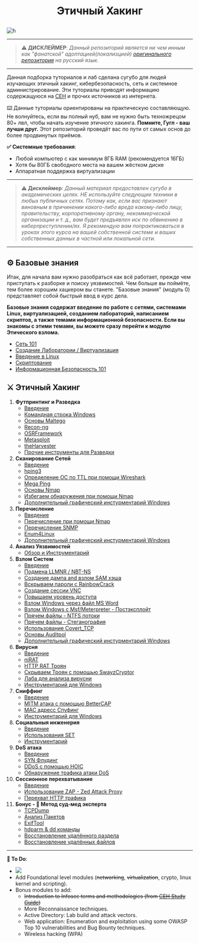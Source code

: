 # <p align="center">Этичный Хакинг
</p>

![h](https://gist.githubusercontent.com/Samsar4/62886aac358c3d484a0ec17e8eb11266/raw/89f706846f97cd3e59880dbc03e4f1d5f8023783/header-ehl.jpg)

* * *

> **⚠️ ДИСКЛЕЙМЕР**:
*Данный репозиторий является ни чем инным как "фанатской" адоптацией(локализцией) [оригинального репозитория](https://github.com/Samsar4/Ethical-Hacking-Labs) на русский язык.*

* * * 

Данная подборка туториалов и лаб сделана сугубо для людей изучающих этичный хакинг, кибербезопасность, сеть и системное администрирование. Эти туториалы приводят информацию содержащуюся на [CEH](https://www.eccouncil.org/train-certify/certified-ethical-hacker-ceh-v12/) и прочих источников из интернета.

⌨️ Данные туториалы ориентированы на практическую составляющую. Не волнуйтесь, если вы полный нуб, вам не нужно быть техножрецом 80+ лвл, чтобы начать изучение этичного хакинга. **Помните, Гугл - ваш лучши друг.** Этот репозиторий проведёт вас по пути от самых основ до более продвинутых приёмов.

**✅ Системные требования**:
* Любой компьютер с как минимум 8ГБ RAM (рекомендуется 16ГБ)
* Хотя бы 80ГБ свободного места на вашем жёстком диске
* Аппаратная поддержка виртуализации

* * *

> **⚠️ Дисклеймер**:
*Данный материал предоставлен сугубо в академических целях. НЕ используйте следующие техники в любых публичных сетях. Потому как, если вас признают виновным в причинении какого-либо вреда какому-либо лицу, правительству, корпоративному органу, некоммерческой организации и т. д., вам будет предъявлен иск по обвинению в киберпреступлении/ях. Я рекомендую вам попрактиковаться в уроках этого курса на вашей собственной системе и ваших собственных данных в частной или локальной сети.*

* * * 

## ⚙️ Базовые знания
Итак, для начала вам нужно разобраться как всё работает, прежде чем приступать к разборке и поиску уязвимостей. Чем больше вы поймёте, тем более хорошим хацкером вы станете. "Базовые знания" (модуль 0) представляет собой быстрый ввод в курс дела.

**Базовые знания содержат введение по работе с сетями, системами Linux, виртуализацией, созданием лабораторий, написанием скриптов, а также темами информационной безопасности. Если вы знакомы с этими темами, вы можете сразу перейти к модулю Этического взлома.**

* [Сеть 101](/0-Core-Knowledge/0-Networking-101.md)
* [Создание Лаборатории / Виртуализация](https://github.com/BezShkvark0/Ethical-Hacking-Labs/blob/master/0-Core-Knowledge/1-Lab-Building.md)
* [Введение в Linux](https://github.com/BezShkvark0/Ethical-Hacking-Labs/blob/master/0-Core-Knowledge/2-Intro-to-Linux.md)
* [Скриптование]()
* [Информационная Безопасность 101](https://github.com/BezShkvark0/Ethical-Hacking-Labs/blob/master/0-Core-Knowledge/4-Infosec-101.md)

## ⚔️ Этичный Хакинг
1. **Футпринтинг и Разведка**
    * [Введение](https://github.com/BezShkvark0/Ethical-Hacking-Labs/blob/master/1-Footprinting-and-Reconnaissance/0-What-is-Footprinting.md)
    * [Командная строка Windows](https://github.com/BezShkvark0/Ethical-Hacking-Labs/blob/master/1-Footprinting-and-Reconnaissance/1-Windows-CommandLine.md)
    * [Основы Maltego](https://github.com/BezShkvark0/Ethical-Hacking-Labs/blob/master/1-Footprinting-and-Reconnaissance/2-Maltego-Basics.md)
    * [Recon-ng](https://github.com/BezShkvark0/Ethical-Hacking-Labs/blob/master/1-Footprinting-and-Reconnaissance/3-Recon-ng.md)
    * [OSRFramework](https://github.com/BezShkvark0/Ethical-Hacking-Labs/blob/master/1-Footprinting-and-Reconnaissance/4-OSRFramework.md)
    * [Metasploit](https://github.com/BezShkvark0/Ethical-Hacking-Labs/blob/master/1-Footprinting-and-Reconnaissance/5-Metasploit-Basics.md)
    * [theHarvester](https://github.com/BezShkvark0/Ethical-Hacking-Labs/blob/master/1-Footprinting-and-Reconnaissance/6-theHarvester.md)
    * [Прочие инструменты для Разведки](https://github.com/BezShkvark0/Ethical-Hacking-Labs/blob/master/1-Footprinting-and-Reconnaissance/7-Other-Tools.md)
2. **Сканирование Сетей**
    * [Введение](https://github.com/BezShkvark0/Ethical-Hacking-Labs/blob/master/2-Scanning-Networks/0-Scanning-a-Target-Network.md)
    * [hping3](https://github.com/BezShkvark0/Ethical-Hacking-Labs/blob/master/2-Scanning-Networks/1-hping3.md)
    * [Определение ОС по TTL при помощи Wireshark](https://github.com/BezShkvark0/Ethical-Hacking-Labs/blob/master/2-Scanning-Networks/2-TTL.md)
    * [Mega Ping](https://github.com/BezShkvark0/Ethical-Hacking-Labs/blob/master/2-Scanning-Networks/3-MegaPing.md)
    * [Основы Nmap](https://github.com/BezShkvark0/Ethical-Hacking-Labs/blob/master/2-Scanning-Networks/4-Nmap.md)
    * [Избегаем обнаружения при помощи Nmap](https://github.com/BezShkvark0/Ethical-Hacking-Labs/blob/master/2-Scanning-Networks/5-NmapDecoyIP.md)
    * [Дополнительный графический инстурментарий Windows](https://github.com/BezShkvark0/Ethical-Hacking-Labs/blob/master/2-Scanning-Networks/6-WindowsTools.md)
3. **Перечисление**
    * [Введение](https://github.com/BezShkvark0/Ethical-Hacking-Labs/blob/master/3-Enumeration/0-Introduction.md)
    * [Перечисление при помощи Nmap](https://github.com/BezShkvark0/Ethical-Hacking-Labs/blob/master/3-Enumeration/1-Enumerating-with-Nmap.md)
    * [Перечисление SNMP](https://github.com/BezShkvark0/Ethical-Hacking-Labs/blob/master/3-Enumeration/2-SNMP-Enumeration.md)
    * [Enum4Linux](https://github.com/BezShkvark0/Ethical-Hacking-Labs/blob/master/3-Enumeration/3-Enum4linux-Win-and-Samba-Enumeration.md)
    * [Дополнительный графический инстурментарий Windows](https://github.com/BezShkvark0/Ethical-Hacking-Labs/blob/master/3-Enumeration/4-Windows-EnumerationTools.md)
4. **Анализ Уязвимостей**
    * [Обзор и Инструментарий](https://github.com/BezShkvark0/Ethical-Hacking-Labs/blob/master/4-Vulnerability-Analysis/Overview-and-Tools.md) 
5. **Взлом Систем**
    * [Введение](https://github.com/BezShkvark0/Ethical-Hacking-Labs/blob/master/5-System-Hacking/0-Introduction.md)
    * [Подмена LLMNR / NBT-NS](https://github.com/BezShkvark0/Ethical-Hacking-Labs/blob/master/5-System-Hacking/1-LLMNR-NBT-NS.md)
    * [Создание дампа and взлом SAM хэша](https://github.com/BezShkvark0/Ethical-Hacking-Labs/blob/master/5-System-Hacking/2-SAM-Hashes.md)
    * [Вскрываем пароли с RainbowCrack](https://github.com/BezShkvark0/Ethical-Hacking-Labs/blob/master/5-System-Hacking/3-Rainbow-tables.md)
    * [Создание сессии VNC](https://github.com/BezShkvark0/Ethical-Hacking-Labs/blob/master/5-System-Hacking/4-VNC-Session.md)
    * [Повышаем уровень доступа](https://github.com/BezShkvark0/Ethical-Hacking-Labs/blob/master/5-System-Hacking/5-Escalating-Privileges.md)
    * [Взлом Windows через файл MS Word](https://github.com/BezShkvark0/Ethical-Hacking-Labs/blob/master/5-System-Hacking/6-Hacking-Windows-with-Doc-file.md)
    * [Взлом Windows с Msf/Meterpreter - Постэксплойт](https://github.com/BezShkvark0/Ethical-Hacking-Labs/blob/master/5-System-Hacking/7-Hacking-Windows-with-Metasploit-PostExploitation.md)
    * [Прячем файлы - NTFS потоки](https://github.com/BezShkvark0/Ethical-Hacking-Labs/blob/master/5-System-Hacking/8-NTFS-Streams.md)
    * [Прячем файлы - Стеганография](https://github.com/BezShkvark0/Ethical-Hacking-Labs/blob/master/5-System-Hacking/9-Steganography.md)
    * [Использование Covert_TCP](https://github.com/BezShkvark0/Ethical-Hacking-Labs/blob/master/5-System-Hacking/10-Covert_TCP.md)
    * [Основы Auditpol](https://github.com/BezShkvark0/Ethical-Hacking-Labs/blob/master/5-System-Hacking/11-Auditpol.md)
    * [Дополнительный графический инстурментарий Windows](https://github.com/BezShkvark0/Ethical-Hacking-Labs/blob/master/5-System-Hacking/12-WindowsTools.md)
6. **Вирусня** 
    * [Введение](https://github.com/BezShkvark0/Ethical-Hacking-Labs/blob/master/6-Malware/0-Introduction.md)
    * [njRAT](https://github.com/BezShkvark0/Ethical-Hacking-Labs/blob/master/6-Malware/1-Using-njRAT.md)
    * [HTTP RAT Троян](https://github.com/BezShkvark0/Ethical-Hacking-Labs/blob/master/6-Malware/2-HTTP-Trojan.md)
    * [Скрываем Троян с помощью SwayzCryptor](https://github.com/BezShkvark0/Ethical-Hacking-Labs/blob/master/6-Malware/3-Obfuscating-Trojan-SwayzCryptor.md)
    * [Лаба для анализа вирусни](https://github.com/BezShkvark0/Ethical-Hacking-Labs/blob/master/6-Malware/4-Malware-Analysis-Lab.md)
    * [Инструментарий для Windows](https://github.com/BezShkvark0/Ethical-Hacking-Labs/blob/master/6-Malware/5-Windows-Tools.md)
7. **Сниффинг**
    * [Введение](https://github.com/BezShkvark0/Ethical-Hacking-Labs/blob/master/7-Sniffing/0-Introduction.md)
    * [MITM атака с помощью BetterCAP](https://github.com/BezShkvark0/Ethical-Hacking-Labs/blob/master/7-Sniffing/1-MITM-with-Bettercap.md)
    * [MAC адресс Спуфинг](https://github.com/BezShkvark0/Ethical-Hacking-Labs/blob/master/7-Sniffing/2-Spoofing-MAC-address.md)
    * [Инструментарий для Windows](https://github.com/BezShkvark0/Ethical-Hacking-Labs/blob/master/7-Sniffing/x-Windows-Tools.md)
8. **Социальныя инженерия**
    * [Введение](https://github.com/BezShkvark0/Ethical-Hacking-Labs/blob/master/8-Social-Engineering/0-Introduction.md)
    * [Использования SET](https://github.com/BezShkvark0/Ethical-Hacking-Labs/blob/master/8-Social-Engineering/1-Using-SET.md)
    * [Инструментарий](https://github.com/BezShkvark0/Ethical-Hacking-Labs/blob/master/8-Social-Engineering/X-Tools.md)
9. **DoS атака**
    * [Введение](https://github.com/BezShkvark0/Ethical-Hacking-Labs/blob/master/9-Denial-of-Service/0-Introduction.md)
    * [SYN Флудинг](https://github.com/BezShkvark0/Ethical-Hacking-Labs/blob/master/9-Denial-of-Service/1-SYN-Flooding.md)
    * [DDoS с помощью HOIC](https://github.com/BezShkvark0/Ethical-Hacking-Labs/blob/master/9-Denial-of-Service/2-DDoS-using-HOIC.md)
    * [Обнаружение трафика атаки DoS](https://github.com/BezShkvark0/Ethical-Hacking-Labs/blob/master/9-Denial-of-Service/3-Detecting-DoS-Traffic.md)
10. **Сессионное перехватывание**
    * [Введение](https://github.com/BezShkvark0/Ethical-Hacking-Labs/blob/master/10-Session-Hijacking/0-Introduction.md)
    * [Использование ZAP - Zed Attack Proxy](https://github.com/BezShkvark0/Ethical-Hacking-Labs/blob/master/10-Session-Hijacking/1-Using-ZAP.md)
    * [Перехват HTTP трафика](https://github.com/BezShkvark0/Ethical-Hacking-Labs/blob/master/10-Session-Hijacking/2-Intercepting-HTTP-Traffic.md)
11. **Бонус - 🔬 Метод суд-мед эксперта**
    * [TCPDump](https://github.com/BezShkvark0/Ethical-Hacking-Labs/blob/master/11-Bonus/TCPDump-Tutorial.md)
    * [Анализ Пакетов](https://github.com/BezShkvark0/Ethical-Hacking-Labs/blob/master/11-Bonus/Dissecting-packets.md)
    * [ExifTool](https://github.com/BezShkvark0/Ethical-Hacking-Labs/blob/master/11-Bonus/ExifTool-Tutorial.md)
    * [hdparm & dd команды](https://github.com/BezShkvark0/Ethical-Hacking-Labs/blob/master/11-Bonus/Using-hdparm-and-dd-command.md)
    * [Восстановление удалённого раздела](https://github.com/BezShkvark0/Ethical-Hacking-Labs/blob/master/11-Bonus/Recovering-Deleted-Partition.md)
    * [Восстановление удалённых файлов](https://github.com/BezShkvark0/Ethical-Hacking-Labs/blob/master/11-Bonus/Recovering-Deleted-Files.md)

* * * 

**💭 To Do**:
- ![](https://img.shields.io/badge/status-in%20progress-orange)
- Add Foundational level modules (~~networking~~, ~~virtualization~~, crypto, linux kernel and scripting).
- Bonus modules to add:
    - ~~Introduction to Infosec terms and methodologies (from [CEH Study Guide](https://github.com/Samsar4/CEH-v10-Study-Guide))~~
    - More Reconnaissance techniques.
    - Active Directory: Lab build and attack vectors.
    - Web application: Enumeration and exploitation using some OWASP Top 10 vulnerabilities and Bug Bounty techniques.
    - Wireless hacking (WPA)
